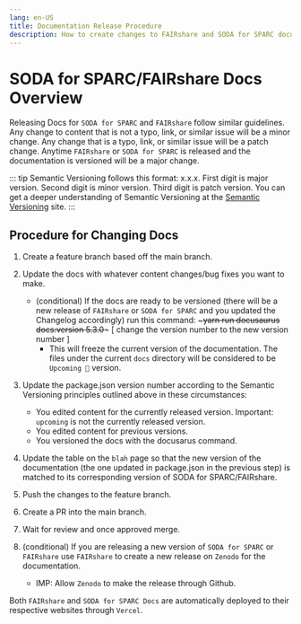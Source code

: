 ```yaml
---
lang: en-US
title: Documentation Release Procedure
description: How to create changes to FAIRshare and SODA for SPARC documentation sites
---
```


# SODA for SPARC/FAIRshare Docs Overview

Releasing Docs for `SODA for SPARC` and `FAIRshare` follow similar guidelines. Any change to content that is not a typo, link, or similar issue will be a minor change. Any change that is a typo, link, or similar issue will be a patch change. Anytime `FAIRshare` or `SODA for SPARC` is released and the documentation is versioned will be a major change.

::: tip
Semantic Versioning follows this format: x.x.x. First digit is major version. Second digit is minor version. Third digit is patch version.
You can get a deeper understanding of Semantic Versioning at the [Semantic Versioning](https://semver.org/) site.
:::

## Procedure for Changing Docs

1. Create a feature branch based off the main branch.
2. Update the docs with whatever content changes/bug fixes you want to make.
   - (conditional) If the docs are ready to be versioned (there will be a new release of `FAIRshare` or `SODA for SPARC` and you updated the Changelog accordingly) run this command: ~~~yarn run docusaurus docs:version 5.3.0~~~ [ change the version number to the new version number ]
      - This will freeze the current version of the documentation. The files under the current `docs` directory will be considered to be `Upcoming 🚧` version.

3. Update the package.json version number according to the Semantic Versioning principles outlined above in these circumstances:
   - You edited content for the currently released version. Important: `upcoming` is not the currently released version.
   - You edited content for previous versions.
   - You versioned the docs with the docusarus command.
4. Update the table on the `blah` page so that the new version of the documentation (the one updated in package.json in the previous step) is matched to its corresponding version of SODA for SPARC/FAIRshare.
5. Push the changes to the feature branch.
6. Create a PR into the main branch.
7. Wait for review and once approved merge.
8. (conditional) If you are releasing a new version of `SODA for SPARC` or `FAIRshare` use `FAIRshare` to create a new release on `Zenodo` for the documentation.
   - IMP: Allow `Zenodo` to make the release through Github.

Both `FAIRshare` and `SODA for SPARC Docs` are automatically deployed to their respective websites through `Vercel`.
